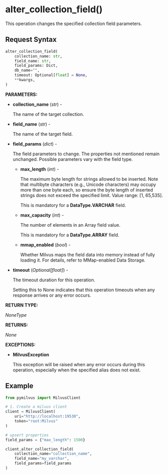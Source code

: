 # alter_collection_field()

This operation changes the specified collection field parameters.

## Request Syntax

```python
alter_collection_field(
    collection_name: str, 
    field_name: str, 
    field_params: Dict,
    db_name="",
    timeout: Optional[float] = None,
    **kwargs,
)
```

**PARAMETERS:**

- **collection_name** (*str*) -

    The name of the target collection.

- **field_name** (*str*) -

    The name of the target field.

- **field_params** (*dict*) -

    The field parameters to change. The properties not mentioned remain unchanged. Possible parameters vary with the field type. 

    - **max_length** (*int*) -

        The maximum byte length for strings allowed to be inserted. Note that multibyte characters (e.g., Unicode characters) may occupy more than one byte each, so ensure the byte length of inserted strings does not exceed the specified limit. Value range: [1, 65,535].

        This is mandatory for a **DataType.VARCHAR** field.

    - **max_capacity** (*int*) -

        The number of elements in an Array field value.

        This is mandatory for a **DataType.ARRAY** field.

    - **mmap_enabled** (*bool*) -

        Whether Milvus maps the field data into memory instead of fully loading it. For details, refer to MMap-enabled Data Storage.

- **timeout** (*Optional[float]*) - 

    The timeout duration for this operation.

    Setting this to None indicates that this operation timeouts when any response arrives or any error occurs.

**RETURN TYPE:**

*NoneType*

**RETURNS:**

*None*

**EXCEPTIONS:**

- **MilvusException**

    This exception will be raised when any error occurs during this operation, especially when the specified alias does not exist.

## Example

```python
from pymilvus import MilvusClient

# 1. Create a milvus client
client = MilvusClient(
    uri="http://localhost:19530",
    token="root:Milvus"
)

# upsert properties
field_params = {"max_length": 1500}

client.alter_collection_field(
    collection_name="collection_name", 
    field_name="my_varchar",
    field_params=field_params
)
```


